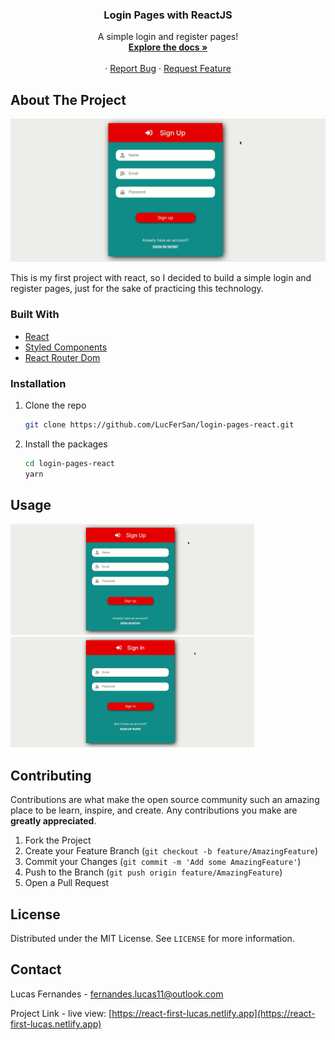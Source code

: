 <p align="center">
  <h3 align="center">Login Pages with ReactJS</h3>

  <p align="center">
    A simple login and register pages!
    <br />
    <a href="https://github.com/LucFerSan/login-pages-react"><strong>Explore the docs »</strong></a>
    <br />
    <br />
    ·
    <a href="https://github.com/LucFerSan/login-pages-react/issues">Report Bug</a>
    ·
    <a href="https://github.com/LucFerSan/login-pages-react/issues">Request Feature</a>
  </p>
</p>

## About The Project

![Login Pages React](.github/signup.gif)

This is my first project with react, so I decided to build a simple login and register pages, just for the sake of practicing this technology.

### Built With

- [React](https://reactjs.org/)
- [Styled Components](https://styled-components.com/)
- [React Router Dom](https://reactrouter.com/web/guides/quick-start)

### Installation

1. Clone the repo
   ```sh
   git clone https://github.com/LucFerSan/login-pages-react.git
   ```
2. Install the packages
   ```sh
   cd login-pages-react
   yarn
   ```

## Usage

<p float="left">
  <img src=".github/signup.gif" width="390" />
  <img src=".github/signin.gif" width="390" /> 
</p>

## Contributing

Contributions are what make the open source community such an amazing place to be learn, inspire, and create. Any contributions you make are **greatly appreciated**.

1. Fork the Project
2. Create your Feature Branch (`git checkout -b feature/AmazingFeature`)
3. Commit your Changes (`git commit -m 'Add some AmazingFeature'`)
4. Push to the Branch (`git push origin feature/AmazingFeature`)
5. Open a Pull Request

## License

Distributed under the MIT License. See `LICENSE` for more information.

## Contact

Lucas Fernandes - fernandes.lucas11@outlook.com

Project Link - live view: [https://react-first-lucas.netlify.app](https://react-first-lucas.netlify.app)
